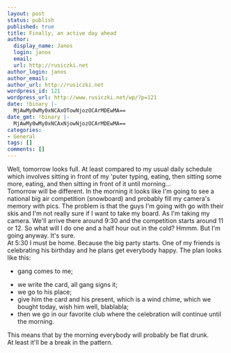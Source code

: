 ```yaml
---
layout: post
status: publish
published: true
title: Finally, an active day ahead
author:
  display_name: Janos
  login: janos
  email: 
  url: http://rusiczki.net
author_login: janos
author_email: 
author_url: http://rusiczki.net
wordpress_id: 121
wordpress_url: http://www.rusiczki.net/wp/?p=121
date: !binary |-
  MjAwMy0wMy0xNCAxOTowNjozOCArMDEwMA==
date_gmt: !binary |-
  MjAwMy0wMy0xNCAxNjowNjozOCArMDEwMA==
categories:
- General
tags: []
comments: []
---
```

<p>Well, tomorrow looks full. At least compared to my usual daily schedule which involves sitting in front of my 'puter typing, eating, then sitting some more, eating, and then sitting in front of it until morning...<br />
Tomorrow will be different. In the morning it looks like I'm going to see a national big air competition (snowboard) and probably fill my camera's memory with pics. The problem is that the guys I'm going with go with their skis and I'm not really sure if I want to take my board. As I'm taking my camera. We'll arrive there around 9:30 and the competition starts around 11 or 12. So what will I do one and a half hour out in the cold? Hmmm. But I'm going anyway. It's sure.<br />
At 5:30 I must be home. Because the big party starts. One of my friends is celebrating his birthday and he plans get everybody happy. The plan looks like this:</p>
<ul>
<li>gang comes to me;</p>
<li>we write the card, all gang signs it;
<li>we go to his place;
<li>give him the card and his present, which is a wind chime, which we bought today, wish him well, blablabla;
<li>then we go in our favorite club where the celebration will continue until the morning.</ul>
<p>This means that by the morning everybody will probably be flat drunk.<br />
At least it'll be a break in the pattern.</p>
